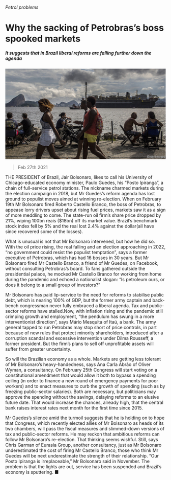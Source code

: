 ###### Petrol problems

# Why the sacking of Petrobras’s boss spooked markets 

##### It suggests that in Brazil liberal reforms are falling further down the agenda 

![image](images/20210227_fnp505.jpg) 

> Feb 27th 2021 


THE PRESIDENT of Brazil, Jair Bolsonaro, likes to call his University of Chicago-educated economy minister, Paulo Guedes, his “Posto Ipiranga”, a chain of full-service petrol stations. The nickname charmed markets during the election campaign in 2018, but Mr Guedes’s reform agenda has lost ground to populist moves aimed at winning re-election. When on February 19th Mr Bolsonaro fired Roberto Castello Branco, the boss of Petrobras, to appease lorry drivers upset about rising fuel prices, markets saw it as a sign of more meddling to come. The state-run oil firm’s share price dropped by 21%, wiping 100bn reais ($18bn) off its market value. Brazil’s benchmark stock index fell by 5% and the real lost 2.4% against the dollar(all have since recovered some of the losses).


What is unusual is not that Mr Bolsonaro intervened, but how he did so. With the oil price rising, the real falling and an election approaching in 2022, “no government could resist the populist temptation”, says a former executive of Petrobras, which has had 16 bosses in 30 years. But Mr Bolsonaro fired Mr Castello Branco, a friend of Mr Guedes, on Facebook, without consulting Petrobras’s board. To fans gathered outside the presidential palace, he mocked Mr Castello Branco for working from home during the pandemic and echoed a nationalist slogan: “Is petroleum ours, or does it belong to a small group of investors?”



Mr Bolsonaro has paid lip-service to the need for reforms to stabilise public debt, which is nearing 100% of GDP, but the former army captain and back-bench congressman never fully embraced a liberal agenda. Tax and public-sector reforms have stalled.Now, with inflation rising and the pandemic still crimping growth and employment, “the pendulum has swung in a more interventionist direction”, says Mário Mesquita of Itaú, a bank. The army general tapped to run Petrobras may stop short of price controls, in part because of new rules that protect minority shareholders, introduced after a corruption scandal and excessive intervention under Dilma Rousseff, a former president. But the firm’s plans to sell off unprofitable assets will suffer from greater uncertainty.


So will the Brazilian economy as a whole. Markets are getting less tolerant of Mr Bolsonaro’s heavy-handedness, says Ana Carla Abrão of Oliver Wyman, a consultancy. On February 25th Congress will start voting on a constitutional amendment that would allow it both to bypass a spending ceiling (in order to finance a new round of emergency payments for poor workers) and to enact measures to curb the growth of spending (such as by freezing public-sector salaries). Both are necessary, but politicians may approve the spending without the savings, delaying reforms to an elusive future date. That would increase the chances, already high, that the central bank raises interest rates next month for the first time since 2015.


Mr Guedes’s silence amid the turmoil suggests that he is holding on to hope that Congress, which recently elected allies of Mr Bolsonaro as heads of its two chambers, will pass the fiscal measures and slimmed-down versions of tax and public-sector reforms. He may reckon that ambitious reforms can follow Mr Bolsonaro’s re-election. That thinking seems wishful. Still, says Chris Garman of Eurasia Group, another consultancy, just as Mr Bolsonaro underestimated the cost of firing Mr Castello Branco, those who think Mr Guedes will be next underestimate the strength of their relationship. “Our Posto Ipiranga is irreplaceable,” Mr Bolsonaro said in November. The problem is that the lights are out, service has been suspended and Brazil’s economy is sputtering. ■

